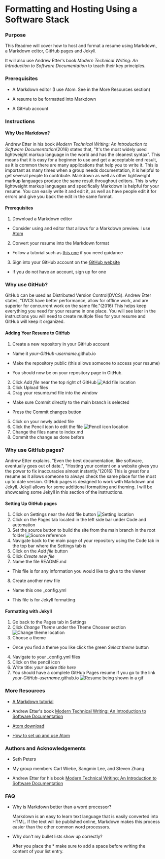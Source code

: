 # Formatting and Hosting Using a Software Stack

### Purpose

This Readme will cover how to host and format a resume using Markdown, a Markdown editor, GitHub pages and Jekyll.

It will also use Andrew Etter's book  *Modern Technical Writing: An Introduction to Software Documentation* to teach their key principles.

### Prerequisites

* A Markdown editor (I use Atom. See in the More Resources section)

* A resume to be formatted into Markdown

* A GitHub account

### Instructions

#### Why Use Markdown?

Andrew Etter in his book *Modern Technical Writing: An Introduction to Software Documentation*(2016) states that, "It's the most widely used lightweight markup language in the
world and has the cleanest syntax". This means that it is easy for a beginner to use and get a acceptable end result, as it is common there are many applications that help you to write it. This is important as many times when a group needs documentation, it is helpful to get several people to contribute. Markdown as well as other lightweight markup languages produce the same result throughout editors. This is why lightweight markup languages and specifically Markdown is helpful for your resume. You can easily write it and edit it, as well as have people edit it for errors and give you back the edit in the same format.

#### Prerequisites

1. Download a Markdown editor

  * Consider using and editor that allows for a Markdown preview. I use [Atom](https://atom.io/)

2. Convert your resume into the Markdown format

  * Follow a tutorial such as [this one](https://helloacm.com/markdown-markup-language-quick-tutorial/) if you need guidance

3. Sign into your GitHub account on the [GitHub website](https://github.com/)

  * If you do not have an account, sign up for one

### Why use GitHub?

GitHub can be used as Distributed Version Control(DVCS). Andrew Etter states, "DVCS have better
performance, allow for offline work, and are superior for concurrent work
on the same file."(2016) This helps keep everything you need for your resume in one place. You will see later in the instructions you will need to create multiple files for your resume and GitHub will keep it organized.

#### Adding Your Resume to GitHub

1. Create a new repository in your GitHub account

  * Name it *your-GitHub-username*.github.io

  * Make the repository public (this allows someone to access your resume)

  * You should now be on your repository page in GitHub.

2. Click *Add file* near the top right of GitHub
![Add file location](https://i.imgur.com/i3TAvRL.png)
3. Click Upload files
4. Drag your resume.md file into the window

  * Make sure Commit directly to the main branch is selected

  * Press the Commit changes button

5. Click on your newly added file
6. Click the Pencil icon to edit the file
![Pencil icon location](https://i.imgur.com/4mwj3xG.png)
7. Change the files name to index.md
8. Commit the change as done before

### Why use GitHub pages?

Andrew Etter explains, "Even the best documentation, like software,
eventually goes out of date.", "Hosting your content on a website gives you
the power to fix inaccuracies almost instantly."(2016) This is great for a resume as it allows someone to always check the same place for the most up to date version. GitHub pages is designed to work with Markdown and Jekyll. Jekyll allows for some additional formatting and theming. I will be showcasing some Jekyll in this section of the instructions.

#### Setting Up GitHub pages

1. Click on Settings near the Add file button
![Setting location](https://i.imgur.com/B7HJY2M.png)
2. Click on the Pages tab located in the left side bar under Code and automation
3. Set the source button to build the site from the main branch in the root folder
![Source reference](https://i.imgur.com/e5vqzbb.png)
4. Navigate back to the main page of your repository using the Code tab in the top bar where the Settings tab is
5. Click on the *Add file* button
6. Click *Create new file*
7. Name the file README.md

  * This file is for any information you would like to give to the viewer

8. Create another new file

  * Name this one _config.yml

  * This file is for Jekyll formatting

#### Formatting with Jekyll

1. Go back to the Pages tab in Settings
2. Click *Change Theme* under the Theme Chooser section
![Change theme location](https://i.imgur.com/gl65J7L.png)
3. Choose a theme

  * Once you find a theme you like click the green *Select theme* button

4. Navigate to your _config.yml files
5. Click on the pencil icon
6. Write title: *your desire title here*
7. You should have a complete GitHub Pages resume if you go to the link *your-GitHub-username*.github.io
![Resume being shown in a gif](https://i.imgur.com/Pu16TmU.gif)

### More Resources

* [A Markdown tutorial](https://helloacm.com/markdown-markup-language-quick-tutorial/)

* Andrew Etter's book [Modern Technical Writing: An Introduction to Software Documentation](https://www.amazon.ca/Modern-Technical-Writing-Introduction-Documentation-ebook/dp/B01A2QL9SS)

* [Atom download](https://atom.io/)

* [How to set up and use Atom](https://www.portent.com/blog/content/atom-markdown.htm)

### Authors and Acknowledgements

* Seth Peters

* My group members Carl Wiebe, Sangmin Lee, and Steven Zhang

* Andrew Etter for his book [Modern Technical Writing: An Introduction to Software Documentation](https://www.amazon.ca/Modern-Technical-Writing-Introduction-Documentation-ebook/dp/B01A2QL9SS)

### FAQ
* Why is Markdown better than a word processor?

  Markdown is an easy to learn text language that is easily converted into HTML. If the text will be published online, Markdown makes this process easier than the other common word processors.

* Why don't my bullet  lists show up correctly?

  After you place the * make sure to add a space before writing the content of your list entry.
